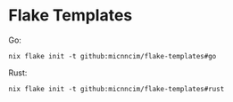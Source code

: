 # Flake Templates

Go:

```console
nix flake init -t github:micnncim/flake-templates#go
```

Rust:

```console
nix flake init -t github:micnncim/flake-templates#rust
```

